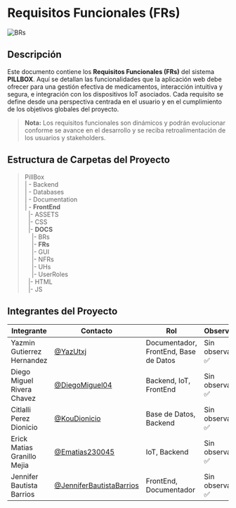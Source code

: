# Requisitos Funcionales (FRs)
![BRs](https://img.shields.io/badge/BRs-Requerimientos_del_negocio-6A1B9A?style=flat&logo=notion&logoColor=white)


## Descripción
Este documento contiene los **Requisitos Funcionales (FRs)** del sistema **PILLBOX**. Aquí se detallan las funcionalidades que la aplicación web debe ofrecer para una gestión efectiva de medicamentos, interacción intuitiva y segura, e integración con los dispositivos IoT asociados. Cada requisito se define desde una perspectiva centrada en el usuario y en el cumplimiento de los objetivos globales del proyecto.

> **Nota:** Los requisitos funcionales son dinámicos y podrán evolucionar conforme se avance en el desarrollo y se reciba retroalimentación de los usuarios y stakeholders.


## Estructura de Carpetas del Proyecto

>PillBox<br>
>| - Backend <br>
>| - Databases<br>
>| - Documentation<br>
>| - **FrontEnd** <br>
> &nbsp;&nbsp;|- ASSETS<br>
> &nbsp;&nbsp;|- CSS<br>
> &nbsp;&nbsp;|- **DOCS**<br>
> &nbsp;&nbsp;&nbsp;&nbsp;|- BRs<br>
> &nbsp;&nbsp;&nbsp;&nbsp;|- **FRs**<br>
> &nbsp;&nbsp;&nbsp;&nbsp;|- GUI<br>
> &nbsp;&nbsp;&nbsp;&nbsp;|- NFRs<br>
> &nbsp;&nbsp;&nbsp;&nbsp;|- UHs<br>
> &nbsp;&nbsp;&nbsp;&nbsp;|- UserRoles<br>
> &nbsp;&nbsp;|- HTML<br>
> &nbsp;&nbsp;|- JS<br>


## Integrantes del Proyecto

|Integrante|Contacto|Rol|Observaciones|
|------------|--------|---|---|
|Yazmin Gutierrez Hernandez|[@YazUtxj](https://github.com/YazUtxj)|Documentador, FrontEnd, Base de Datos|Sin observaciones ✅|
|Diego Miguel Rivera Chavez|[@DiegoMiguel04](https://github.com/DiegoMiguel04)|Backend, IoT, FrontEnd|Sin observaciones ✅|
|Citlalli Perez Dionicio |[@KouDionicio](https://github.com/KouDionicio)|Base de Datos, Backend|Sin observaciones ✅|
|Erick Matias Granillo Mejia|[@Ematias230045](https://github.com/Ematias230045)|IoT, Backend|Sin observaciones ✅|
|Jennifer Bautista Barrios|[@JenniferBautistaBarrios](https://github.com/JenniferBautistaBarrios)|FrontEnd, Documentador|Sin observaciones ✅|